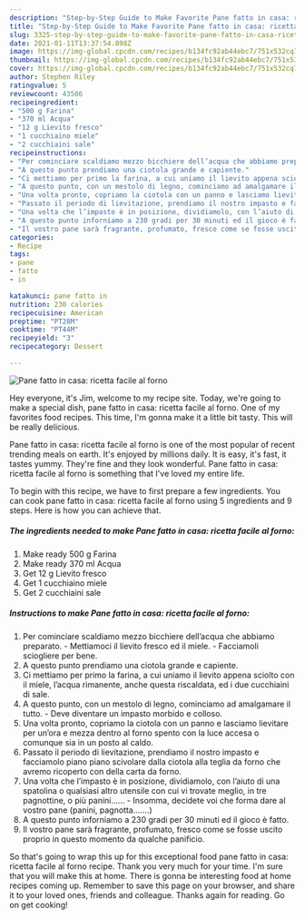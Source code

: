 ```yaml
---
description: "Step-by-Step Guide to Make Favorite Pane fatto in casa: ricetta facile al forno"
title: "Step-by-Step Guide to Make Favorite Pane fatto in casa: ricetta facile al forno"
slug: 3325-step-by-step-guide-to-make-favorite-pane-fatto-in-casa-ricetta-facile-al-forno
date: 2021-01-11T13:37:54.898Z
image: https://img-global.cpcdn.com/recipes/b134fc92ab44ebc7/751x532cq70/pane-fatto-in-casa-ricetta-facile-al-forno-recipe-main-photo.jpg
thumbnail: https://img-global.cpcdn.com/recipes/b134fc92ab44ebc7/751x532cq70/pane-fatto-in-casa-ricetta-facile-al-forno-recipe-main-photo.jpg
cover: https://img-global.cpcdn.com/recipes/b134fc92ab44ebc7/751x532cq70/pane-fatto-in-casa-ricetta-facile-al-forno-recipe-main-photo.jpg
author: Stephen Riley
ratingvalue: 5
reviewcount: 43506
recipeingredient:
- "500 g Farina"
- "370 ml Acqua"
- "12 g Lievito fresco"
- "1 cucchiaino miele"
- "2 cucchiaini sale"
recipeinstructions:
- "Per cominciare scaldiamo mezzo bicchiere dell’acqua che abbiamo preparato. Mettiamoci il lievito fresco ed il miele. Facciamoli sciogliere per bene."
- "A questo punto prendiamo una ciotola grande e capiente."
- "Ci mettiamo per primo la farina, a cui uniamo il lievito appena sciolto con il miele, l’acqua rimanente, anche questa riscaldata, ed i due cucchiaini di sale."
- "A questo punto, con un mestolo di legno, cominciamo ad amalgamare il tutto. Deve diventare un impasto morbido e colloso."
- "Una volta pronto, copriamo la ciotola con un panno e lasciamo lievitare per un’ora e mezza dentro al forno spento con la luce accesa o comunque sia in un posto al caldo."
- "Passato il periodo di lievitazione, prendiamo il nostro impasto e facciamolo piano piano scivolare dalla ciotola alla teglia da forno che avremo ricoperto con della carta da forno."
- "Una volta che l’impasto è in posizione, dividiamolo, con l’aiuto di una spatolina o qualsiasi altro utensile con cui vi trovate meglio, in tre pagnottine, o più panini…… Insomma, decidete voi che forma dare al vostro pane (panini, pagnotta…….)"
- "A questo punto inforniamo a 230 gradi per 30 minuti ed il gioco è fatto."
- "Il vostro pane sarà fragrante, profumato, fresco come se fosse uscito proprio in questo momento da qualche panificio."
categories:
- Recipe
tags:
- pane
- fatto
- in

katakunci: pane fatto in 
nutrition: 230 calories
recipecuisine: American
preptime: "PT28M"
cooktime: "PT44M"
recipeyield: "3"
recipecategory: Dessert

---
```



![Pane fatto in casa: ricetta facile al forno](https://img-global.cpcdn.com/recipes/b134fc92ab44ebc7/751x532cq70/pane-fatto-in-casa-ricetta-facile-al-forno-recipe-main-photo.jpg)

Hey everyone, it's Jim, welcome to my recipe site. Today, we're going to make a special dish, pane fatto in casa: ricetta facile al forno. One of my favorites food recipes. This time, I'm gonna make it a little bit tasty. This will be really delicious.

Pane fatto in casa: ricetta facile al forno is one of the most popular of recent trending meals on earth. It's enjoyed by millions daily. It is easy, it's fast, it tastes yummy. They're fine and they look wonderful. Pane fatto in casa: ricetta facile al forno is something that I've loved my entire life.




To begin with this recipe, we have to first prepare a few ingredients. You can cook pane fatto in casa: ricetta facile al forno using 5 ingredients and 9 steps. Here is how you can achieve that.

<!--inarticleads1-->

##### The ingredients needed to make Pane fatto in casa: ricetta facile al forno:

1. Make ready 500 g Farina
1. Make ready 370 ml Acqua
1. Get 12 g Lievito fresco
1. Get 1 cucchiaino miele
1. Get 2 cucchiaini sale




<!--inarticleads2-->

##### Instructions to make Pane fatto in casa: ricetta facile al forno:

1. Per cominciare scaldiamo mezzo bicchiere dell’acqua che abbiamo preparato. - Mettiamoci il lievito fresco ed il miele. - Facciamoli sciogliere per bene.
1. A questo punto prendiamo una ciotola grande e capiente.
1. Ci mettiamo per primo la farina, a cui uniamo il lievito appena sciolto con il miele, l’acqua rimanente, anche questa riscaldata, ed i due cucchiaini di sale.
1. A questo punto, con un mestolo di legno, cominciamo ad amalgamare il tutto. - Deve diventare un impasto morbido e colloso.
1. Una volta pronto, copriamo la ciotola con un panno e lasciamo lievitare per un’ora e mezza dentro al forno spento con la luce accesa o comunque sia in un posto al caldo.
1. Passato il periodo di lievitazione, prendiamo il nostro impasto e facciamolo piano piano scivolare dalla ciotola alla teglia da forno che avremo ricoperto con della carta da forno.
1. Una volta che l’impasto è in posizione, dividiamolo, con l’aiuto di una spatolina o qualsiasi altro utensile con cui vi trovate meglio, in tre pagnottine, o più panini…… - Insomma, decidete voi che forma dare al vostro pane (panini, pagnotta…….)
1. A questo punto inforniamo a 230 gradi per 30 minuti ed il gioco è fatto.
1. Il vostro pane sarà fragrante, profumato, fresco come se fosse uscito proprio in questo momento da qualche panificio.




So that's going to wrap this up for this exceptional food pane fatto in casa: ricetta facile al forno recipe. Thank you very much for your time. I'm sure that you will make this at home. There is gonna be interesting food at home recipes coming up. Remember to save this page on your browser, and share it to your loved ones, friends and colleague. Thanks again for reading. Go on get cooking!
